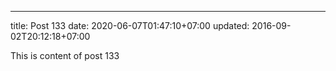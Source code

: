 ---
title: Post 133
date: 2020-06-07T01:47:10+07:00
updated: 2016-09-02T20:12:18+07:00

This is content of post 133